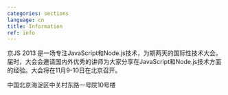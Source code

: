 ```yaml
---
categories: sections
language: cn
title: Information
ref: info
---
```


京JS 2013 是一场专注JavaScript和Node.js技术，为期两天的国际性技术大会。届时，大会会邀请国内外优秀的讲师为大家分享在JavaScript和Node.js技术方面的经验。大会将在11月9-10日在北京召开。

<p class='address'>中国北京海淀区中关村东路一号院10号楼</p>